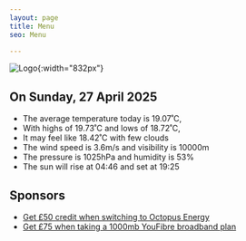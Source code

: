 ```yaml
---
layout: page
title: Menu
seo: Menu

---
```


![Logo](/images/logo.jpg){:width="832px"}

<!-- weather_marker starts -->
## On Sunday, 27 April 2025

- The average temperature today is 19.07˚C,
- With highs of 19.73˚C and lows of 18.72˚C,
- It may feel like 18.42˚C with few clouds
- The wind speed is 3.6m/s and visibility is 10000m
- The pressure is 1025hPa and humidity is 53%
- The sun will rise at 04:46 and set at 19:25

<!-- weather_marker ends -->

## Sponsors

- [Get £50 credit when switching to Octopus Energy](https://bit.ly/3oD1nnS)
- [Get £75 when taking a 1000mb YouFibre broadband plan](https://aklam.io/91zWhU?)
